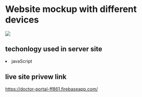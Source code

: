 # Website mockup with different devices
<img src="https://i.ibb.co/YRJR4M0/doctor.png" />

## techonlogy used in server site 
<li> javaScript</li>

## live site privew link 
https://doctor-portal-ff861.firebaseapp.com/

